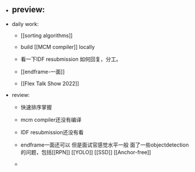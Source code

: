 - preview:
	 - 

- daily work:
	 - [[sorting algorithms]]

	 - build [[MCM compiler]] locally

	 - 看一下IDF resubmission 如何回复，分工。

	 - [[endframe-一面]] 

	 - [[Flex Talk Show 2022]]

- review:
	 - 快速排序掌握

	 - mcm compiler还没有编译

	 - IDF resubmission还没有看

	 - endframe一面还可以 但是面试官感觉水平一般 面了一些objectdetection的问题，包括[[RPN]] [[YOLO]] [[SSD]] [[Anchor-free]]

	 - 
